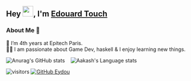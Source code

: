 ## Hey <img src="https://github.com/TheDudeThatCode/TheDudeThatCode/blob/master/Assets/Hi.gif" width="29px">, I'm [Edouard Touch](https://www.linkedin.com/in/edouard-touch-344108183/) 

### About Me 🚀
🌱 I’m 4th years at Epitech Paris. </br>
👨‍💻  I am passionate about Game Dev, haskell & I enjoy learning new things. </br>

![Anurag's GitHub stats](https://github-readme-stats.vercel.app/api/?username=eydou&show_icons=true&title_color=fff&icon_color=79ff97&text_color=9f9f9f&bg_color=151515)
&nbsp;&nbsp;
![Aakash's Language stats](https://github-readme-stats-eight-theta.vercel.app/api/top-langs/?username=eydou&layout=compact&langs_count=8&hide_border=true&title_color=fff&icon_color=f9f9f9&text_color=9f9f9f&bg_color=151515)
<br />

![visitors](https://visitor-badge.laobi.icu/badge?page_id=eydou.eydou)
[![GitHub Eydou](https://img.shields.io/github/followers/Eydou?label=follow&style=social)](https://github.com/Eydou)
